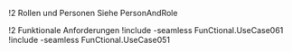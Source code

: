 !2 Rollen und Personen
Siehe PersonAndRole

!2 Funktionale Anforderungen
!include -seamless FunCtional.UseCase061
!include -seamless FunCtional.UseCase051

